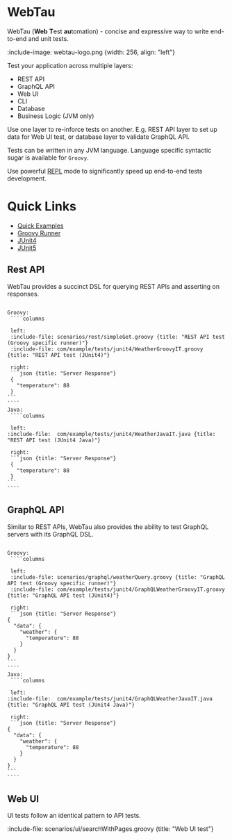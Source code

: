# WebTau 

WebTau (**Web** **T**est **au**tomation) - concise and expressive way to write end-to-end and unit tests.

:include-image: webtau-logo.png {width: 256, align: "left"}

Test your application across multiple layers:
* REST API
* GraphQL API
* Web UI
* CLI
* Database
* Business Logic (JVM only)

Use one layer to re-inforce tests on another. E.g. REST API layer to set up data for Web UI test, or database layer
to validate GraphQL API.

Tests can be written in any JVM language. Language specific syntactic sugar is available for `Groovy`.

Use powerful [REPL](REPL/experiments) mode to significantly speed up end-to-end tests development. 

# Quick Links

* [Quick Examples](getting-started/quick-examples)
* [Groovy Runner](getting-started/groovy-runner)
* [JUnit4](getting-started/junit4)
* [JUnit5](getting-started/junit5)

## Rest API

WebTau provides a succinct DSL for querying REST APIs and asserting on responses.

``````tabs

Groovy:
 ````columns

 left:
 :include-file: scenarios/rest/simpleGet.groovy {title: "REST API test (Groovy specific runner)"}
 :include-file: com/example/tests/junit4/WeatherGroovyIT.groovy {title: "REST API test (JUnit4)"} 

 right: 
 ```json {title: "Server Response"}
 {
   "temperature": 88
 }
```
````
Java:
 ````columns

 left:
:include-file:  com/example/tests/junit4/WeatherJavaIT.java {title: "REST API test (JUnit4 Java)"} 

 right: 
 ```json {title: "Server Response"}
 {
   "temperature": 88
 }
```
````

``````

## GraphQL API

Similar to REST APIs, WebTau also provides the ability to test GraphQL servers with its GraphQL DSL.

``````tabs

Groovy:
 ````columns

 left:
 :include-file: scenarios/graphql/weatherQuery.groovy {title: "GraphQL API test (Groovy specific runner)"}
 :include-file: com/example/tests/junit4/GraphQLWeatherGroovyIT.groovy {title: "GraphQL API test (JUnit4)"} 

 right: 
 ```json {title: "Server Response"}
{
  "data": {
    "weather": {
      "temperature": 88
    }
  }
}
```
````
Java:
 ````columns

 left:
:include-file:  com/example/tests/junit4/GraphQLWeatherJavaIT.java {title: "GraphQL API test (JUnit4 Java)"} 

 right: 
 ```json {title: "Server Response"}
{
  "data": {
    "weather": {
      "temperature": 88
    }
  }
}
```
````

``````

## Web UI

UI tests follow an identical pattern to API tests.

:include-file: scenarios/ui/searchWithPages.groovy {title: "Web UI test"}


